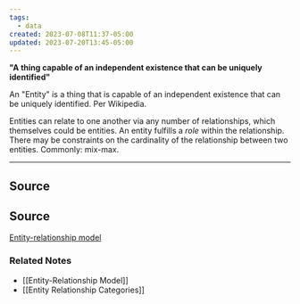 ```yaml
---
tags:
  - data
created: 2023-07-08T11:37-05:00
updated: 2023-07-20T13:45-05:00
---
```

**"A thing capable of an independent existence that can be uniquely identified"**

An "Entity" is a thing that is capable of an independent existence that can be uniquely identified. Per Wikipedia.

Entities can relate to one another via any number of relationships, which themselves could be entities. An entity fulfills a *role* within the relationship. There may be constraints on the cardinality of the relationship between two entities. Commonly: mix-max.

---

## Source

## Source

[Entity-relationship model](https://en.wikipedia.org/wiki/Entity%E2%80%93relationship_model)

### Related Notes
- [[Entity-Relationship Model]] 
- [[Entity Relationship Categories]]